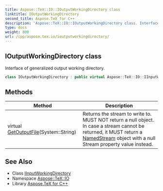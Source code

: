 ```yaml
---
title: Aspose::TeX::IO::IOutputWorkingDirectory class
linktitle: IOutputWorkingDirectory
second_title: Aspose.TeX for C++
description: 'Aspose::TeX::IO::IOutputWorkingDirectory class. Interface of generalized output working directory in C++.'
type: docs
weight: 800
url: /cpp/aspose.tex.io/ioutputworkingdirectory/
---
```

## IOutputWorkingDirectory class


Interface of generalized output working directory.

```cpp
class IOutputWorkingDirectory : public virtual Aspose::TeX::IO::IInputWorkingDirectory
```

## Methods

| Method | Description |
| --- | --- |
| virtual [GetOutputFile](./getoutputfile/)(System::String) | Returns the stream to write to. MUST NOT return a null object. In case a stream cannot be returned, it MUST return a [NamedStream](../namedstream/) object with a null Stream property value instead. |
## See Also

* Class [IInputWorkingDirectory](../iinputworkingdirectory/)
* Namespace [Aspose::TeX::IO](../)
* Library [Aspose.TeX for C++](../../)
